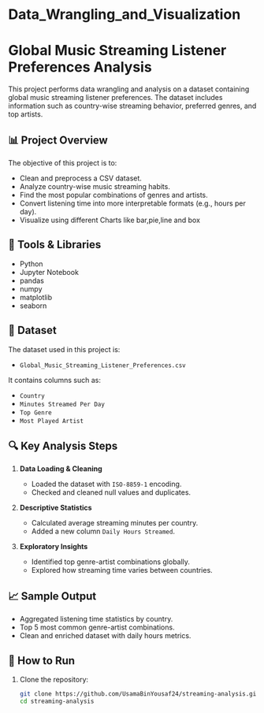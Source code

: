 # Data_Wrangling_and_Visualization
# Global Music Streaming Listener Preferences Analysis

This project performs data wrangling and analysis on a dataset containing global music streaming listener preferences. The dataset includes information such as country-wise streaming behavior, preferred genres, and top artists.

## 📊 Project Overview

The objective of this project is to:
- Clean and preprocess a CSV dataset.
- Analyze country-wise music streaming habits.
- Find the most popular combinations of genres and artists.
- Convert listening time into more interpretable formats (e.g., hours per day).
- Visualize using different Charts like bar,pie,line and box

## 🧰 Tools & Libraries

- Python
- Jupyter Notebook
- pandas
- numpy
- matplotlib
- seaborn

## 📁 Dataset

The dataset used in this project is:
- `Global_Music_Streaming_Listener_Preferences.csv`

It contains columns such as:
- `Country`
- `Minutes Streamed Per Day`
- `Top Genre`
- `Most Played Artist`

## 🔍 Key Analysis Steps

1. **Data Loading & Cleaning**
   - Loaded the dataset with `ISO-8859-1` encoding.
   - Checked and cleaned null values and duplicates.

2. **Descriptive Statistics**
   - Calculated average streaming minutes per country.
   - Added a new column `Daily Hours Streamed`.

3. **Exploratory Insights**
   - Identified top genre-artist combinations globally.
   - Explored how streaming time varies between countries.

## 📈 Sample Output

- Aggregated listening time statistics by country.
- Top 5 most common genre-artist combinations.
- Clean and enriched dataset with daily hours metrics.

## 🚀 How to Run

1. Clone the repository:
   ```bash
   git clone https://github.com/UsamaBinYousaf24/streaming-analysis.git
   cd streaming-analysis
